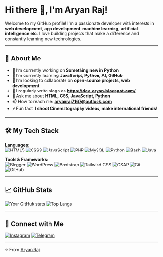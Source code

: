# Hi there 👋, I'm Aryan Raj!

Welcome to my GitHub profile! I'm a passionate developer with interests in **web development, app development, machine learning, artificial intelligence etc**. I love building projects that make a difference and constantly learning new technologies.

---

## 🚀 About Me
- 🔭 I’m currently working on **Something new in Python**
- 🌱 I’m currently learning **JavaScript, Python, AI, GitHub**
- 👯 I’m looking to collaborate on **open-source projects, web development**
- 📝 I regularly write blogs on **https://dev-aryan.blogspot.com/**
- 💬 Ask me about **HTML, CSS, JavaScript, Python**
- 📫 How to reach me: **aryanraj7167@outlook.com**
- ⚡ Fun fact: **I shoot Cinematography videos, make international friends!**

---

## 🛠️ My Tech Stack
**Languages:**  
![HTML5](https://img.shields.io/badge/-HTML5-E34F26?style=flat&logo=html5&logoColor=white)
![CSS3](https://img.shields.io/badge/-CSS3-1572B6?style=flat&logo=css3&logoColor=white)
![JavaScript](https://img.shields.io/badge/-JavaScript-F7DF1E?style=flat&logo=javascript&logoColor=black)
![PHP](https://img.shields.io/badge/-PHP-777BB4?style=flat&logo=php&logoColor=white)
![MySQL](https://img.shields.io/badge/-MySQL-4479A1?style=flat&logo=mysql&logoColor=white)
![Python](https://img.shields.io/badge/-Python-3776AB?style=flat&logo=python&logoColor=white)
![Bash](https://img.shields.io/badge/-Bash_Scripting-4EAA25?style=flat&logo=gnu-bash&logoColor=white)
![Java](https://img.shields.io/badge/-Java-007396?style=flat&logo=java&logoColor=white)

**Tools & Frameworks:**  
![Blogger](https://img.shields.io/badge/-Blogger-FF5722?style=flat&logo=blogger&logoColor=white)
![WordPress](https://img.shields.io/badge/-WordPress-21759B?style=flat&logo=wordpress&logoColor=white)
![Bootstrap](https://img.shields.io/badge/-Bootstrap-563D7C?style=flat&logo=bootstrap&logoColor=white)
![Tailwind CSS](https://img.shields.io/badge/-Tailwind_CSS-06B6D4?style=flat&logo=tailwind-css&logoColor=white)
![GSAP](https://img.shields.io/badge/-GSAP-88CE02?style=flat&logo=greensock&logoColor=black)
![Git](https://img.shields.io/badge/-Git-F05032?style=flat&logo=git&logoColor=white)
![GitHub](https://img.shields.io/badge/-GitHub-181717?style=flat&logo=github&logoColor=white)

---

## 📈 GitHub Stats
![Your GitHub stats](https://github-readme-stats.vercel.app/api?username=dev-aryan-com&show_icons=true&theme=radical)
![Top Langs](https://github-readme-stats.vercel.app/api/top-langs/?username=dev-aryan-com&layout=compact&theme=radical)

---

## 🔗 Connect with Me
[![Instagram](https://img.shields.io/badge/Instagram-%23E4405F.svg?&style=flat&logo=instagram&logoColor=white)](https://www.instagram.com/aryan\_raj\_7167)
[![Telegram](https://img.shields.io/badge/Telegram-%2CA5E0.svg?style=flat&logo=telegram&logoColor=white)](https://t.me/aryan\_raj\_7167)

---

⭐️ From [Aryan Raj](https://github.com/dev-aryan-com)
